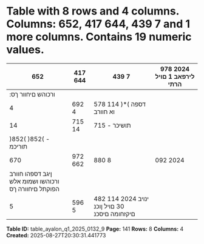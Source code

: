 # Table with 8 rows and 4 columns. Columns: 652, 417 644, 439 7 and 1 more columns. Contains 19 numeric values.

| 652 | 417 644 | 439 7 | 978 2024 לירפאב 1 םויל הרתי |
|---|---|---|---|
| :ורכוהש םיחוור ךס |  |  |  |
| 4 | 692 4 | 578 114 )*( דספה וא חוורב |  |
| 14 | 715 14 | 715 - תושיכר |  |
| )852( )852( - תוריכמ |  |  |  |
| 670 | 972 662 | 880 8 | 092 2024 | ינויב 30 םויל הרתי |
| ןיגב דספהו חוורב ורכוהשו ושמומ אלש הפוקתל םיחוורה ךס |  |  |  |
| 5 | 596 5 | 482 114 2024 ינויב 30 םויל ןוכנ םיקזחומה םיסכנ |  |

**Table ID:** table_ayalon_q1_2025_0132_9
**Page:** 141
**Rows:** 8
**Columns:** 4
**Created:** 2025-08-27T20:30:31.441773
